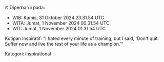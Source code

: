 ⏰ Diperbarui pada:
- WIB: Kamis, 31 Oktober 2024 23.31.54 UTC
- WITA: Jumat, 1 November 2024 00.31.54 UTC
- WIT: Jumat, 1 November 2024 01.31.54 UTC

Kutipan Inspiratif:
"I hated every minute of training, but I said, 'Don't quit. Suffer now and live the rest of your life as a champion.'"


Kategori: inspirational

